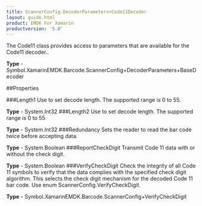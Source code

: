 ```yaml
---
title: ScannerConfig.DecoderParameters+Code11Decoder
layout: guide.html
product: EMDK For Xamarin 
productversion: '5.0' 
---
```

The Code11 class provides access to parameters that are available for the Code11 decoder..

**Type** - Symbol.XamarinEMDK.Barcode.ScannerConfig+DecoderParameters+BaseDecoder

##Properties

###Length1
Use to set decode length. The supported range is 0 to 55.

**Type** - System.Int32
###Length2
Use to set decode length. The supported range is 0 to 55

**Type** - System.Int32
###Redundancy
Sets the reader to read the bar code twice before accepting data.

**Type** - System.Boolean
###ReportCheckDigit
Transmit Code 11 data with or without the check digit.

**Type** - System.Boolean
###VerifyCheckDigit
Check the integrity of all Code 11 symbols to verify that the data complies with the specified check digit algorithm. This selects the check digit mechanism for the decoded Code 11 bar code. Use enum ScannerConfig.VerifyCheckDigit.

**Type** - Symbol.XamarinEMDK.Barcode.ScannerConfig+VerifyCheckDigit
